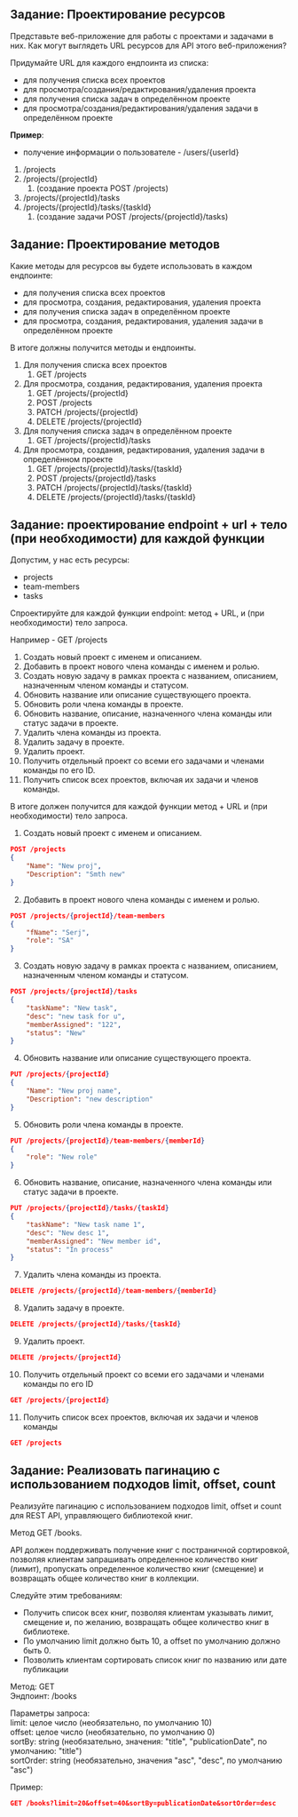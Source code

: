 
## Задание: Проектирование ресурсов

Представьте веб-приложение для работы с проектами и задачами в них. Как могут выглядеть URL ресурсов для API этого веб-приложения?  

Придумайте URL для каждого ендпоинта из списка:  
- для получения списка всех проектов  
- для просмотра/создания/редактирования/удаления проекта  
- для получения списка задач в определённом проекте  
- для просмотра/создания/редактирования/удаления задачи в определённом проекте  
  
**Пример**:
- получение информации о пользователе - /users/{userId}  

1. /projects
2. /projects/{projectId} 
	1. (создание проекта POST /projects)
3. /projects/{projectId}/tasks
4. /projects/{projectId}/tasks/{taskId} 
	1. (создание задачи POST /projects/{projectId}/tasks)

## Задание: Проектирование методов

Какие методы для ресурсов вы будете использовать в каждом ендпоинте:  

- для получения списка всех проектов  
- для просмотра, создания, редактирования, удаления проекта  
- для получения списка задач в определённом проекте  
- для просмотра, создания, редактирования, удаления задачи в определённом проекте  
  
В итоге должны получится методы и ендпоинты.

1. Для получения списка всех проектов
	1. GET /projects
2. Для просмотра, создания, редактирования, удаления проекта
	1. GET /projects/{projectId}
	2. POST /projects
	3. PATCH /projects/{projectId}
	4. DELETE /projects/{projectId}
3. Для получения списка задач в определённом проекте
	1. GET /projects/{projectId}/tasks
4. Для просмотра, создания, редактирования, удаления задачи в определённом проекте
	1. GET /projects/{projectId}/tasks/{taskId}
	2. POST /projects/{projectId}/tasks
	3. PATCH /projects/{projectId}/tasks/{taskId}
	4. DELETE /projects/{projectId}/tasks/{taskId}

## Задание: проектирование endpoint + url + тело (при необходимости) для каждой функции

Допустим, у нас есть ресурсы:  
- projects  
- team-members  
- tasks  

Спроектируйте для каждой функции endpoint: метод + URL, и (при необходимости) тело запроса. 

Например - GET /projects  

1. Создать новый проект с именем и описанием.  
2. Добавить в проект нового члена команды с именем и ролью.  
3. Создать новую задачу в рамках проекта с названием, описанием, назначенным членом команды и статусом.  
4. Обновить название или описание существующего проекта.  
5. Обновить роли члена команды в проекте.  
6. Обновить название, описание, назначенного члена команды или статус задачи в проекте.  
7. Удалить члена команды из проекта.  
8. Удалить задачу в проекте.  
9. Удалить проект.  
10. Получить отдельный проект со всеми его задачами и членами команды по его ID.  
11. Получить список всех проектов, включая их задачи и членов команды.  
  
В итоге должен получится для каждой функции метод + URL и (при необходимости) тело запроса.  

1. Создать новый проект с именем и описанием. 
``` JSON
POST /projects
{
	"Name": "New proj",
	"Description": "Smth new"
}
```
2. Добавить в проект нового члена команды с именем и ролью.
``` JSON
POST /projects/{projectId}/team-members
{
	"fName": "Serj",
	"role": "SA"
}
```
3. Создать новую задачу в рамках проекта с названием, описанием, назначенным членом команды и статусом.  
``` JSON
POST /projects/{projectId}/tasks
{
	"taskName": "New task",
	"desc": "new task for u",
	"memberAssigned": "122",
	"status": "New"
}
```
4. Обновить название или описание существующего проекта.
``` JSON
PUT /projects/{projectId}
{
	"Name": "New proj name",
	"Description": "new description"
}
```
5. Обновить роли члена команды в проекте. 
```JSON
PUT /projects/{projectId}/team-members/{memberId}
{
	"role": "New role"
}
```
6. Обновить название, описание, назначенного члена команды или статус задачи в проекте.  
``` JSON
PUT /projects/{projectId}/tasks/{taskId}
{
	"taskName": "New task name 1",
	"desc": "New desc 1",
	"memberAssigned": "New member id",
	"status": "In process"
}
```
7. Удалить члена команды из проекта.
``` JSON
DELETE /projects/{projectId}/team-members/{memberId}
```
8. Удалить задачу в проекте.
``` JSON
DELETE /projects/{projectId}/tasks/{taskId}
```
9. Удалить проект.
``` JSON
DELETE /projects/{projectId}
```
10. Получить отдельный проект со всеми его задачами и членами команды по его ID
``` JSON
GET /projects/{projectId}
```
11. Получить список всех проектов, включая их задачи и членов команды
``` JSON
GET /projects
```


## Задание: Реализовать пагинацию с использованием подходов limit, offset, count

Реализуйте пагинацию с использованием подходов limit, offset и count для REST API, управляющего библиотекой книг.  

Метод GET /books.  

API должен поддерживать получение книг с постраничной сортировкой, позволяя клиентам запрашивать определенное количество книг  
(лимит), пропускать определенное количество книг (смещение) и возвращать общее количество книг в коллекции.  

Следуйте этим требованиям:  

- Получить список всех книг, позволяя клиентам указывать лимит, смещение и, по желанию, возвращать общее количество книг в библиотеке.  
- По умолчанию limit должно быть 10, а offset по умолчанию должно быть 0.  
- Позволить клиентам сортировать список книг по названию или дате публикации  


Метод: GET  
Эндпоинт: /books  

Параметры запроса:  
limit: целое число (необязательно, по умолчанию 10)  
offset: целое число (необязательно, по умолчанию 0)  
sortBy: string (необязательно, значения: "title", "publicationDate", по умолчанию: "title")  
sortOrder: string (необязательно, значения "asc", "desc", по умолчанию "asc")  

Пример: 
``` JSON
GET /books?limit=20&offset=40&sortBy=publicationDate&sortOrder=desc  
```

